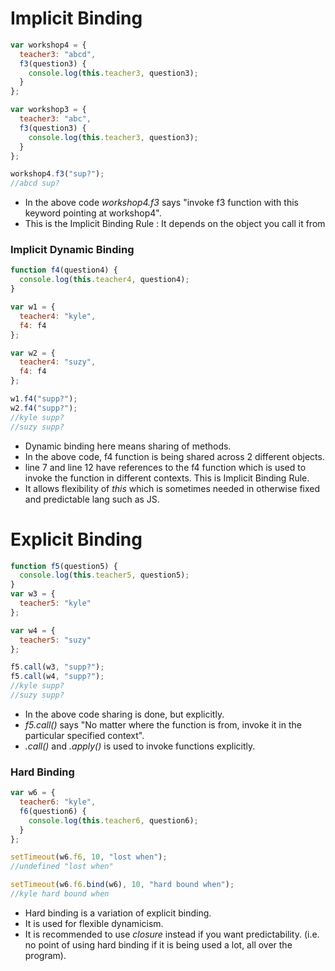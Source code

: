 # Implicit Binding

```javascript
var workshop4 = {
  teacher3: "abcd",
  f3(question3) {
    console.log(this.teacher3, question3);
  }
};

var workshop3 = {
  teacher3: "abc",
  f3(question3) {
    console.log(this.teacher3, question3);
  }
};

workshop4.f3("sup?");
//abcd sup?
```
- In the above code *workshop4.f3* says "invoke f3 function with this keyword pointing at workshop4".
- This is the Implicit Binding Rule : It depends on the object you call it from

### Implicit Dynamic Binding

```javascript
function f4(question4) {
  console.log(this.teacher4, question4);
}

var w1 = {
  teacher4: "kyle",
  f4: f4
};

var w2 = {
  teacher4: "suzy",
  f4: f4
};

w1.f4("supp?");
w2.f4("supp?");
//kyle supp? 
//suzy supp?
```

- Dynamic binding here means sharing of methods.
- In the above code, f4 function is being shared across 2 different objects.
- line 7 and line 12 have references to the f4 function which is used to invoke the function in different contexts. This is Implicit Binding Rule.
- It allows flexibility of _this_ which is sometimes needed in otherwise fixed and predictable lang such as JS. 


# Explicit Binding

```javascript
function f5(question5) {
  console.log(this.teacher5, question5);
}
var w3 = {
  teacher5: "kyle"
};

var w4 = {
  teacher5: "suzy"
};

f5.call(w3, "supp?");
f5.call(w4, "supp?");
//kyle supp? 
//suzy supp?
```
- In the above code sharing is done, but explicitly.
- *f5.call()* says "No matter where the function is from, invoke it in the particular specified context".
- _.call()_ and _.apply()_ is used to invoke functions explicitly.

### Hard Binding

```javascript
var w6 = {
  teacher6: "kyle",
  f6(question6) {
    console.log(this.teacher6, question6);
  }
};

setTimeout(w6.f6, 10, "lost when");
//undefined "lost when" 

setTimeout(w6.f6.bind(w6), 10, "hard bound when");
//kyle hard bound when 
```
- Hard binding is a variation of explicit binding.
- It is used for flexible dynamicism.
- It is recommended to use _closure_ instead if you want predictability. (i.e. no point of using hard binding if it is being used a lot, all over the program).









